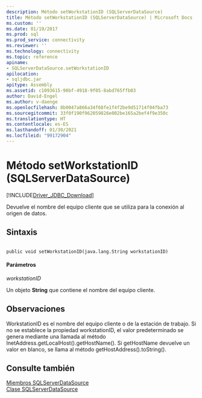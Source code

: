 ```yaml
---
description: Método setWorkstationID (SQLServerDataSource)
title: Método setWorkstationID (SQLServerDataSource) | Microsoft Docs
ms.custom: ''
ms.date: 01/19/2017
ms.prod: sql
ms.prod_service: connectivity
ms.reviewer: ''
ms.technology: connectivity
ms.topic: reference
apiname:
- SQLServerDataSource.setWorkstationID
apilocation:
- sqljdbc.jar
apitype: Assembly
ms.assetid: c1093615-90bf-4918-9f05-8abd765ffb03
author: David-Engel
ms.author: v-daenge
ms.openlocfilehash: 8b0047a866a34f68fe1f4f2be9d51714f04fba73
ms.sourcegitcommit: 33f0f190f962059826e002be165a2bef4f9e350c
ms.translationtype: HT
ms.contentlocale: es-ES
ms.lasthandoff: 01/30/2021
ms.locfileid: "99172904"
---
```

# <a name="setworkstationid-method-sqlserverdatasource"></a>Método setWorkstationID (SQLServerDataSource)
[!INCLUDE[Driver_JDBC_Download](../../../includes/driver_jdbc_download.md)]

  Devuelve el nombre del equipo cliente que se utiliza para la conexión al origen de datos.  
  
## <a name="syntax"></a>Sintaxis  
  
```  
  
public void setWorkstationID(java.lang.String workstationID)  
```  
  
#### <a name="parameters"></a>Parámetros  
 *workstationID*  
  
 Un objeto **String** que contiene el nombre del equipo cliente.  
  
## <a name="remarks"></a>Observaciones  
 WorkstationID es el nombre del equipo cliente o de la estación de trabajo. Si no se establece la propiedad workstationID, el valor predeterminado se genera mediante una llamada al método InetAddress.getLocalHost().getHostName(). Si getHostName devuelve un valor en blanco, se llama al método getHostAddress().toString().  
  
## <a name="see-also"></a>Consulte también  
 [Miembros SQLServerDataSource](../../../connect/jdbc/reference/sqlserverdatasource-members.md)   
 [Clase SQLServerDataSource](../../../connect/jdbc/reference/sqlserverdatasource-class.md)  
  
  
